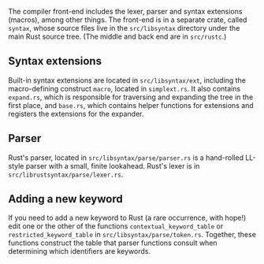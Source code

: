 The compiler front-end includes the lexer, parser and syntax extensions (macros), among other things. The front-end is in a separate crate, called ```syntax```, whose source files live in the ```src/libsyntax``` directory under the main Rust source tree. (The middle and back end are in ```src/rustc```.)

## Syntax extensions
Built-in syntax extensions are located in ```src/libsyntax/ext```, including the macro-defining construct ```macro```, located in ```simplext.rs```. It also contains ```expand.rs```, which is responsible for traversing and expanding the tree in the first place, and ```base.rs```, which contains helper functions for extensions and registers the extensions for the expander.  

## Parser
Rust's parser, located in ```src/libsyntax/parse/parser.rs``` is a hand-rolled LL-style parser with a small, finite lookahead. Rust's lexer is in ```src/librustsyntax/parse/lexer.rs```.

## Adding a new keyword

If you need to add a new keyword to Rust (a rare occurrence, with hope!) edit one or the other of the functions ```contextual_keyword_table``` or ```restricted_keyword_table``` in ```src/libsyntax/parse/token.rs```. Together, these functions construct the table that parser functions consult when determining which identifiers are keywords.